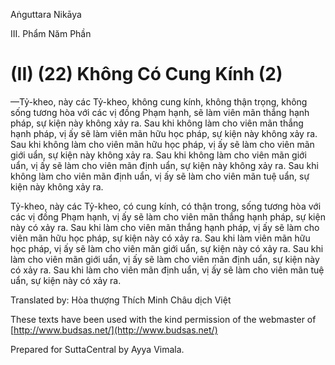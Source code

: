  

Aṅguttara Nikāya

III. Phẩm Năm Phần

# (II) (22) Không Có Cung Kính (2)

—Tỷ-kheo, này các Tỷ-kheo, không cung kính, không thận trọng, không sống tương hòa với các vị đồng Phạm hạnh, sẽ làm viên mãn thắng hạnh pháp, sự kiện này không xảy ra. Sau khi không làm cho viên mãn thắng hạnh pháp, vị ấy sẽ làm viên mãn hữu học pháp, sự kiện này không xảy ra. Sau khi không làm cho viên mãn hữu học pháp, vị ấy sẽ làm cho viên mãn giới uẩn, sự kiện này không xảy ra. Sau khi không làm cho viên mãn giới uẩn, vị ấy sẽ làm cho viên mãn định uẩn, sự kiện này không xảy ra. Sau khi không làm cho viên mãn định uẩn, vị ấy sẽ làm cho viên mãn tuệ uẩn, sự kiện này không xảy ra.

Tỷ-kheo, này các Tỷ-kheo, có cung kính, có thận trong, sống tương hòa với các vị đồng Phạm hạnh, vị ấy sẽ làm cho viên mãn thắng hạnh pháp, sự kiện này có xảy ra. Sau khi làm cho viên mãn thắng hạnh pháp, vị ấy sẽ làm cho viên mãn hữu học pháp, sự kiện này có xảy ra. Sau khi làm viên mãn hữu học pháp, vị ấy sẽ làm cho viên mãn giới uẩn, sự kiện này có xảy ra. Sau khi làm cho viên mãn giới uẩn, vị ấy sẽ làm cho viên mãn định uẩn, sự kiện này có xảy ra. Sau khi làm cho viên mãn định uẩn, vị ấy sẽ làm cho viên mãn tuệ uẩn, sự kiện này có xảy ra.

Translated by: Hòa thượng Thích Minh Châu dịch Việt

These texts have been used with the kind permission of the webmaster of [http://www.budsas.net/](http://www.budsas.net/)

Prepared for SuttaCentral by Ayya Vimala.